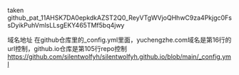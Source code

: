 taken
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

域名地址
在github仓库里的_config.yml里面，yuchengzhe.com域名是第16行的url控制，github.io仓库是第105行repo控制
https://github.com/silentwolfyh/silentwolfyh.github.io/blob/main/_config.yml